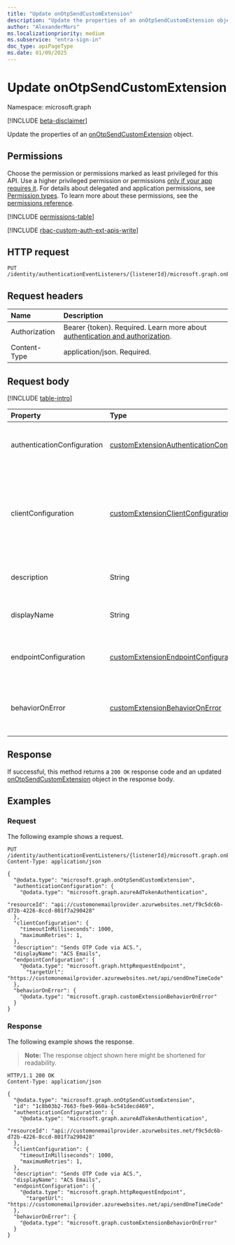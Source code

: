 ```yaml
---
title: "Update onOtpSendCustomExtension"
description: "Update the properties of an onOtpSendCustomExtension object."
author: "AlexanderMars"
ms.localizationpriority: medium
ms.subservice: "entra-sign-in"
doc_type: apiPageType
ms.date: 01/09/2025
---
```


# Update onOtpSendCustomExtension

Namespace: microsoft.graph

[!INCLUDE [beta-disclaimer](../../includes/beta-disclaimer.md)]

Update the properties of an [onOtpSendCustomExtension](../resources/onotpsendcustomextension.md) object.

## Permissions

Choose the permission or permissions marked as least privileged for this API. Use a higher privileged permission or permissions [only if your app requires it](/graph/permissions-overview#best-practices-for-using-microsoft-graph-permissions). For details about delegated and application permissions, see [Permission types](/graph/permissions-overview#permission-types). To learn more about these permissions, see the [permissions reference](/graph/permissions-reference).

<!-- {
  "blockType": "permissions",
  "name": "onotpsendcustomextension-update-permissions"
}
-->
[!INCLUDE [permissions-table](../includes/permissions/onotpsendcustomextension-update-permissions.md)]

[!INCLUDE [rbac-custom-auth-ext-apis-write](../includes/rbac-for-apis/rbac-custom-auth-ext-apis-write.md)]

## HTTP request

<!-- {
  "blockType": "ignored"
}
-->
``` http
PUT /identity/authenticationEventListeners/{listenerId}/microsoft.graph.onEmailOtpSendListener/handler/microsoft.graph.onOtpSendCustomExtensionHandler/customExtension/$ref
```

## Request headers

|Name|Description|
|:---|:---|
|Authorization|Bearer {token}. Required. Learn more about [authentication and authorization](/graph/auth/auth-concepts).|
|Content-Type|application/json. Required.|

## Request body

[!INCLUDE [table-intro](../../includes/update-property-table-intro.md)]


|Property|Type|Description|
|:---|:---|:---|
|authenticationConfiguration|[customExtensionAuthenticationConfiguration](../resources/customextensionauthenticationconfiguration.md)|The authentication configuration for this custom extension. Inherited from [customCalloutExtension](../resources/customcalloutextension.md). Optional.|
|clientConfiguration|[customExtensionClientConfiguration](../resources/customextensionclientconfiguration.md)|The connection settings that define how long Microsoft Entra ID can wait for a response from an external app. After this time, Microsoft Entra ID shuts down the connection when trying to trigger the external app. Inherited from [customCalloutExtension](../resources/customcalloutextension.md). Optional.|
|description|String|The description for the custom extension. Inherited from [customCalloutExtension](../resources/customcalloutextension.md). Optional.|
|displayName|String|The display name for the custom extension. Inherited from [customCalloutExtension](../resources/customcalloutextension.md). Optional.|
|endpointConfiguration|[customExtensionEndpointConfiguration](../resources/customextensionendpointconfiguration.md)|The configuration for the API endpoint that the custom extension calls. Inherited from [customCalloutExtension](../resources/customcalloutextension.md). Optional.|
|behaviorOnError|[customExtensionBehaviorOnError](../resources/customextensionbehavioronerror.md)|Let to configure behavior if the call to custom authentication extension returns error. Inherited from [customAuthenticationExtension](../resources/customauthenticationextension.md). Optional.|

## Response

If successful, this method returns a `200 OK` response code and an updated [onOtpSendCustomExtension](../resources/onotpsendcustomextension.md) object in the response body.

## Examples

### Request

The following example shows a request.
<!-- {
  "blockType": "request",
  "name": "update_onotpsendcustomextension"
}
-->
``` http
PUT /identity/authenticationEventListeners/{listenerId}/microsoft.graph.onEmailOtpSendListener/handler/microsoft.graph.onOtpSendCustomExtensionHandler/customExtension/$ref
Content-Type: application/json

{
  "@odata.type": "microsoft.graph.onOtpSendCustomExtension",
  "authenticationConfiguration": {
    "@odata.type": "microsoft.graph.azureAdTokenAuthentication",
    "resourceId": "api://customonemailprovider.azurwebsites.net/f9c5dc6b-d72b-4226-8ccd-801f7a290428"
  },
  "clientConfiguration": {
    "timeoutInMilliseconds": 1000,
    "maximumRetries": 1,
  },
  "description": "Sends OTP Code via ACS.",
  "displayName": "ACS Emails",
  "endpointConfiguration": {
    "@odata.type": "microsoft.graph.httpRequestEndpoint",
 	  "targetUrl": "https://customonemailprovider.azurewebsites.net/api/sendOneTimeCode"
  },
  "behaviorOnError": {
    "@odata.type": "microsoft.graph.customExtensionBehaviorOnError"
  }
}
```


### Response

The following example shows the response.
>**Note:** The response object shown here might be shortened for readability.
<!-- {
  "blockType": "response",
  "truncated": true,
  "@odata.type": "microsoft.graph.onOtpSendCustomExtension"
}
-->
``` http
HTTP/1.1 200 OK
Content-Type: application/json

{
  "@odata.type": "microsoft.graph.onOtpSendCustomExtension",
  "id": "1c8b03b2-7663-fbe9-960a-bc541decd469",
  "authenticationConfiguration": {
    "@odata.type": "microsoft.graph.azureAdTokenAuthentication",
    "resourceId": "api://customonemailprovider.azurwebsites.net/f9c5dc6b-d72b-4226-8ccd-801f7a290428"
  },
  "clientConfiguration": {
    "timeoutInMilliseconds": 1000,
    "maximumRetries": 1,
  },
  "description": "Sends OTP Code via ACS.",
  "displayName": "ACS Emails",
  "endpointConfiguration": {
    "@odata.type": "microsoft.graph.httpRequestEndpoint",
 	  "targetUrl": "https://customonemailprovider.azurewebsites.net/api/sendOneTimeCode"
  },
  "behaviorOnError": {
    "@odata.type": "microsoft.graph.customExtensionBehaviorOnError"
  }
}
```

